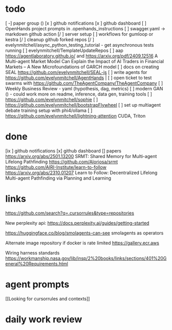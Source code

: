 # todo
[ -] paper group ()
[x  ] github notifications
[x  ] github dashboard
[ ] OpenHands project prompts in .openhands_instructions
[ ] swagger.yaml -> markdown github action
[/ ] server setup
[ ] workflows for gumloop or kestra
[/ ] cleanup github forked repos
[/ ] evelynmitchell/async_python_testing_tutorial - get asynchronous tests running
[ ] evelynmitchell/TemplateUpdateRepos
[ ] aap https://agentlaboratory.github.io/ and https://arxiv.org/pdf/2409.12516 A Multi-agent Market Model Can Explain the Impact of AI Traders in Financial Markets – A New Microfoundations of GARCH model
[ ] docs on creating SEAL https://github.com/evelynmitchell/SEAL-js
[ ] write agents for https://github.com/evelynmitchell/AgentHands |
[ ] open ticket to test swarms with https://github.com/TheAgentCompany/TheAgentCompany
[ ] Weekly Business Review - yaml (hypothesis, dag, metrics)
[ ] modern GAN () - could work more on readme, inference, data gen, training tools
[ ] https://github.com/evelynmitchell/sophie
[ ] https://github.com/evelynmitchell/bootstrapFlywheel
[ ] set up multiagent debate training setup with phi4/ollama
[ ] https://github.com/evelynmitchell/lightning-attention CUDA, Triton

# done

[ix  ] github notifications
[x] github dashboard
[] papers
https://arxiv.org/abs/2501.13200  SRMT: Shared Memory for Multi-agent Lifelong Pathfinding https://github.com/Aloriosa/srmt 
https://github.com/AIRI-Institute/learn-to-follow https://arxiv.org/abs/2310.01207  Learn to Follow: Decentralized Lifelong Multi-agent Pathfinding via Planning and Learning

# links

https://github.com/search?q=.cursorrules&type=repositories

New perplexity api: https://docs.perplexity.ai/guides/getting-started

https://huggingface.co/blog/smolagents-can-see smolagents as operators

Alternate image repository if docker is rate limited https://gallery.ecr.aws

Wiring harness standards https://workmanship.nasa.gov/lib/insp/2%20books/links/sections/401%20General%20Requirements.html

# agent prompts

[[Looking for cursorrules and contexts]]


# daily work review